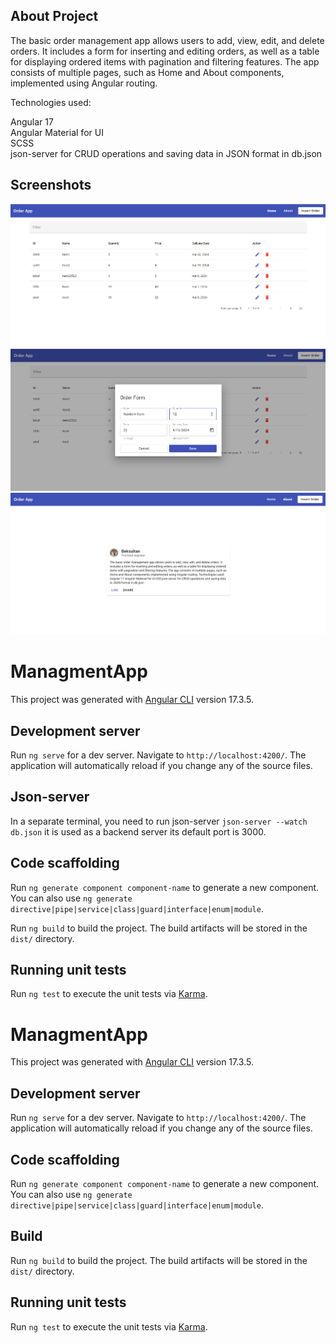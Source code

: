 ## About Project

The basic order management app allows users to add, view, edit, and delete orders. It includes a form for inserting and editing orders, as well as a table for displaying ordered items with pagination and filtering features. The app consists of multiple pages, such as Home and About components, implemented using Angular routing.

Technologies used:

Angular 17 <br>
Angular Material for UI  <br>
SCSS <br>
json-server for CRUD operations and saving data in JSON format in db.json


## Screenshots

<img src="/home_page.png" alt="Order App"/>

<img src="/order-form.png" alt="Order App"/>

<img src="/about_page.png" alt="Order App"/>


# ManagmentApp

This project was generated with [Angular CLI](https://github.com/angular/angular-cli) version 17.3.5.

## Development server

Run `ng serve` for a dev server. Navigate to `http://localhost:4200/`. The application will automatically reload if you change any of the source files.

## Json-server 
In a separate terminal, you need to run json-server `json-server --watch db.json` it is used as a backend server  its default port is 3000.

## Code scaffolding

Run `ng generate component component-name` to generate a new component. You can also use `ng generate directive|pipe|service|class|guard|interface|enum|module`.


Run `ng build` to build the project. The build artifacts will be stored in the `dist/` directory.

## Running unit tests

Run `ng test` to execute the unit tests via [Karma](https://karma-runner.github.io).

# ManagmentApp

This project was generated with [Angular CLI](https://github.com/angular/angular-cli) version 17.3.5.

## Development server

Run `ng serve` for a dev server. Navigate to `http://localhost:4200/`. The application will automatically reload if you change any of the source files.

## Code scaffolding

Run `ng generate component component-name` to generate a new component. You can also use `ng generate directive|pipe|service|class|guard|interface|enum|module`.

## Build

Run `ng build` to build the project. The build artifacts will be stored in the `dist/` directory.

## Running unit tests

Run `ng test` to execute the unit tests via [Karma](https://karma-runner.github.io).


